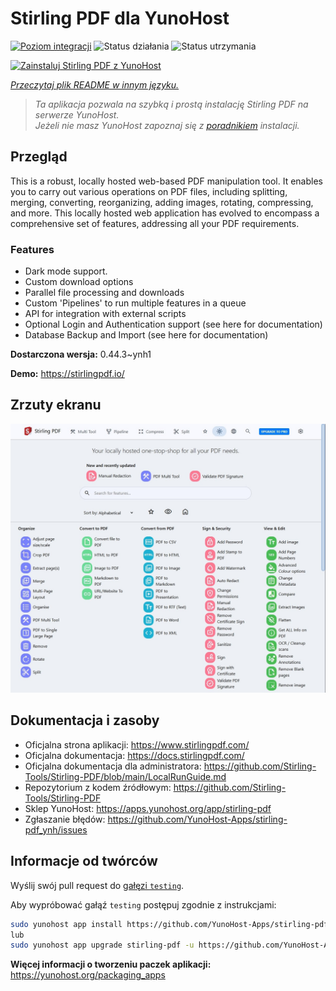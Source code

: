 <!--
To README zostało automatycznie wygenerowane przez <https://github.com/YunoHost/apps/tree/master/tools/readme_generator>
Nie powinno być ono edytowane ręcznie.
-->

# Stirling PDF dla YunoHost

[![Poziom integracji](https://apps.yunohost.org/badge/integration/stirling-pdf)](https://ci-apps.yunohost.org/ci/apps/stirling-pdf/)
![Status działania](https://apps.yunohost.org/badge/state/stirling-pdf)
![Status utrzymania](https://apps.yunohost.org/badge/maintained/stirling-pdf)

[![Zainstaluj Stirling PDF z YunoHost](https://install-app.yunohost.org/install-with-yunohost.svg)](https://install-app.yunohost.org/?app=stirling-pdf)

*[Przeczytaj plik README w innym języku.](./ALL_README.md)*

> *Ta aplikacja pozwala na szybką i prostą instalację Stirling PDF na serwerze YunoHost.*  
> *Jeżeli nie masz YunoHost zapoznaj się z [poradnikiem](https://yunohost.org/install) instalacji.*

## Przegląd

This is a robust, locally hosted web-based PDF manipulation tool. It enables you to carry out various operations on PDF files, including splitting, merging, converting, reorganizing, adding images, rotating, compressing, and more. This locally hosted web application has evolved to encompass a comprehensive set of features, addressing all your PDF requirements.

### Features

- Dark mode support.
- Custom download options
- Parallel file processing and downloads
- Custom 'Pipelines' to run multiple features in a queue
- API for integration with external scripts
- Optional Login and Authentication support (see here for documentation)
- Database Backup and Import (see here for documentation)


**Dostarczona wersja:** 0.44.3~ynh1

**Demo:** <https://stirlingpdf.io/>

## Zrzuty ekranu

![Zrzut ekranu z Stirling PDF](./doc/screenshots/screenshot.jpg)

## Dokumentacja i zasoby

- Oficjalna strona aplikacji: <https://www.stirlingpdf.com/>
- Oficjalna dokumentacja: <https://docs.stirlingpdf.com/>
- Oficjalna dokumentacja dla administratora: <https://github.com/Stirling-Tools/Stirling-PDF/blob/main/LocalRunGuide.md>
- Repozytorium z kodem źródłowym: <https://github.com/Stirling-Tools/Stirling-PDF>
- Sklep YunoHost: <https://apps.yunohost.org/app/stirling-pdf>
- Zgłaszanie błędów: <https://github.com/YunoHost-Apps/stirling-pdf_ynh/issues>

## Informacje od twórców

Wyślij swój pull request do [gałęzi `testing`](https://github.com/YunoHost-Apps/stirling-pdf_ynh/tree/testing).

Aby wypróbować gałąź `testing` postępuj zgodnie z instrukcjami:

```bash
sudo yunohost app install https://github.com/YunoHost-Apps/stirling-pdf_ynh/tree/testing --debug
lub
sudo yunohost app upgrade stirling-pdf -u https://github.com/YunoHost-Apps/stirling-pdf_ynh/tree/testing --debug
```

**Więcej informacji o tworzeniu paczek aplikacji:** <https://yunohost.org/packaging_apps>
